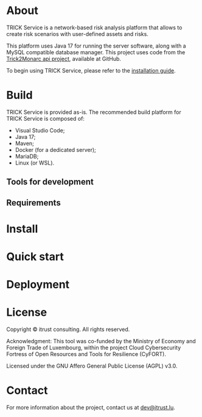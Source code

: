 # About

TRICK Service is a network-based risk analysis platform that allows to create risk scenarios with user-defined assets and risks.

This platform uses Java 17 for running the server software, along with a MySQL compatible database manager. This project uses code from the [Trick2Monarc api project](https://github.com/itrust-consulting/Trick2MonarcApi), available at GitHub.

To begin using TRICK Service, please refer to the [installation guide](docs/INSTALL.md).

# Build

TRICK Service is provided as-is. The recommended build platform for TRICK Service is composed of:

- Visual Studio Code;
- Java 17;
- Maven;
- Docker (for a dedicated server);
- MariaDB;
- Linux (or WSL).

## Tools for development

## Requirements

# Install
# Quick start
# Deployment
# License

Copyright © itrust consulting. All rights reserved.

Acknowledgment: This tool was co-funded by the Ministry of Economy and Foreign Trade of Luxembourg, within the project Cloud Cybersecurity Fortress of Open Resources and Tools for Resilience (CyFORT).

Licensed under the GNU Affero General Public License (AGPL) v3.0.

# Contact
For more information about the project, contact us at dev@itrust.lu.